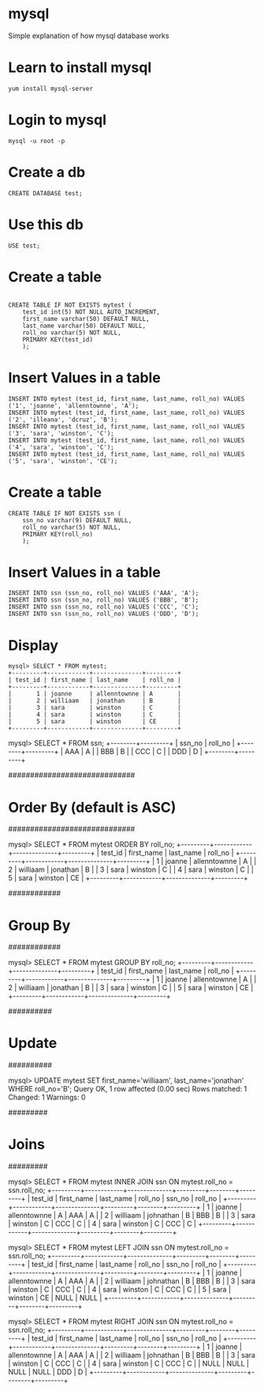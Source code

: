 # mysql
Simple explanation of how mysql database works


# Learn to install mysql #

```
yum install mysql-server
```


# Login to mysql #
```
mysql -u root -p
```

# Create a db #
```
CREATE DATABASE test;
```

# Use this db #
```
USE test;
```


# Create a table #
```mysql

CREATE TABLE IF NOT EXISTS mytest (
    test_id int(5) NOT NULL AUTO_INCREMENT,
    first_name varchar(50) DEFAULT NULL,
    last_name varchar(50) DEFAULT NULL,
    roll_no varchar(5) NOT NULL,
    PRIMARY KEY(test_id)
    );
```


# Insert Values in a table #
```
INSERT INTO mytest (test_id, first_name, last_name, roll_no) VALUES ('1', 'joanne', 'allenntownne', 'A');
INSERT INTO mytest (test_id, first_name, last_name, roll_no) VALUES ('2', 'illeana', 'dcruz', 'B');
INSERT INTO mytest (test_id, first_name, last_name, roll_no) VALUES ('3', 'sara', 'winston', 'C');
INSERT INTO mytest (test_id, first_name, last_name, roll_no) VALUES ('4', 'sara', 'winston', 'C');
INSERT INTO mytest (test_id, first_name, last_name, roll_no) VALUES ('5', 'sara', 'winston', 'CE');
```

# Create a table #
```mysql
CREATE TABLE IF NOT EXISTS ssn (
    ssn_no varchar(9) DEFAULT NULL,
    roll_no varchar(5) NOT NULL,
    PRIMARY KEY(roll_no)
    );
```

# Insert Values in a table #
```mysql
INSERT INTO ssn (ssn_no, roll_no) VALUES ('AAA', 'A');
INSERT INTO ssn (ssn_no, roll_no) VALUES ('BBB', 'B');
INSERT INTO ssn (ssn_no, roll_no) VALUES ('CCC', 'C');
INSERT INTO ssn (ssn_no, roll_no) VALUES ('DDD', 'D');
```

# Display #
```mysql
mysql> SELECT * FROM mytest;
+---------+------------+--------------+---------+
| test_id | first_name | last_name    | roll_no |
+---------+------------+--------------+---------+
|       1 | joanne     | allenntownne | A       |
|       2 | williaam   | jonathan     | B       |
|       3 | sara       | winston      | C       |
|       4 | sara       | winston      | C       |
|       5 | sara       | winston      | CE      |
+---------+------------+--------------+---------+
```


mysql> SELECT * FROM ssn;
+--------+---------+
| ssn_no | roll_no |
+--------+---------+
| AAA    | A       |
| BBB    | B       |
| CCC    | C       |
| DDD    | D       |
+--------+---------+

#############################
# Order By (default is ASC) #
#############################

mysql> SELECT * FROM mytest ORDER BY roll_no;
+---------+------------+--------------+---------+
| test_id | first_name | last_name    | roll_no |
+---------+------------+--------------+---------+
|       1 | joanne     | allenntownne | A       |
|       2 | williaam   | jonathan     | B       |
|       3 | sara       | winston      | C       |
|       4 | sara       | winston      | C       |
|       5 | sara       | winston      | CE      |
+---------+------------+--------------+---------+

############
# Group By #
############

mysql> SELECT * FROM mytest GROUP BY roll_no;
+---------+------------+--------------+---------+
| test_id | first_name | last_name    | roll_no |
+---------+------------+--------------+---------+
|       1 | joanne     | allenntownne | A       |
|       2 | williaam   | jonathan     | B       |
|       3 | sara       | winston      | C       |
|       5 | sara       | winston      | CE      |
+---------+------------+--------------+---------+

##########
# Update #
##########

mysql> UPDATE mytest SET first_name='williaam', last_name='jonathan' WHERE roll_no='B';
Query OK, 1 row affected (0.00 sec)
Rows matched: 1  Changed: 1  Warnings: 0

#########
# Joins #
#########

mysql> SELECT * FROM mytest INNER JOIN ssn ON mytest.roll_no = ssn.roll_no;
+---------+------------+--------------+---------+--------+---------+
| test_id | first_name | last_name    | roll_no | ssn_no | roll_no |
+---------+------------+--------------+---------+--------+---------+
|       1 | joanne     | allenntownne | A       | AAA    | A       |
|       2 | williaam   | johnathan    | B       | BBB    | B       |
|       3 | sara       | winston      | C       | CCC    | C       |
|       4 | sara       | winston      | C       | CCC    | C       |
+---------+------------+--------------+---------+--------+---------+

mysql> SELECT * FROM mytest LEFT JOIN ssn ON mytest.roll_no = ssn.roll_no;
+---------+------------+--------------+---------+--------+---------+
| test_id | first_name | last_name    | roll_no | ssn_no | roll_no |
+---------+------------+--------------+---------+--------+---------+
|       1 | joanne     | allenntownne | A       | AAA    | A       |
|       2 | williaam   | johnathan    | B       | BBB    | B       |
|       3 | sara       | winston      | C       | CCC    | C       |
|       4 | sara       | winston      | C       | CCC    | C       |
|       5 | sara       | winston      | CE      | NULL   | NULL    |
+---------+------------+--------------+---------+--------+---------+


mysql> SELECT * FROM mytest RIGHT JOIN ssn ON mytest.roll_no = ssn.roll_no;
+---------+------------+--------------+---------+--------+---------+
| test_id | first_name | last_name    | roll_no | ssn_no | roll_no |
+---------+------------+--------------+---------+--------+---------+
|       1 | joanne     | allenntownne | A       | AAA    | A       |
|       2 | williaam   | johnathan    | B       | BBB    | B       |
|       3 | sara       | winston      | C       | CCC    | C       |
|       4 | sara       | winston      | C       | CCC    | C       |
|    NULL | NULL       | NULL         | NULL    | DDD    | D       |
+---------+------------+--------------+---------+--------+---------+
